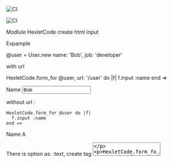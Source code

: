 ![CI](https://github.com/Kadina1988/rails-project-63/actions/workflows/hexlet-check.yml/badge.svg)

![CI](https://github.com/Kadina1988/rails-project-63/actions/workflows/main.yml/badge.svg)

Modlule HexletCode create html input

Expample

@user = User.new name: 'Bob', job: 'developer'

with url

  HexletCode.form_for @user, url: '/user' do |f|
    f.input :name
  end =>

   <form action='/user' method='post'>
     <label for='name'>Name</label>
     <input name='name' type='text' value='Bob'>
   </form>

without url :

    HexletCode.form_for @user do |f|
      f.input :name
    end =>

   <form action='#' method='post'>
     <label for='name'>Name</label>
     <label for='a'>A</label>
   </form>

There is option as: :text, create tag <textarea>

   HexletCode.form_for @user do |f|
      f.input :name, as: :text
    end =>

      <form action='#' method='post'>
        <textarea name='name' rows='20' cols='20'>Bob</textarea>
      </form>

create type Sumbit

  HexletCode.form_for do |f|
    f.sumbit
  end =>

  <form action='#' method='post'>
    <input type='Submit' value='name'>
  </form>

Can add class :
  HexletCode.form_for @user do |f|
    f.input :name, class: 'input'  => <input name='name' type='text' value='Bob' class='input'>
  end =>






